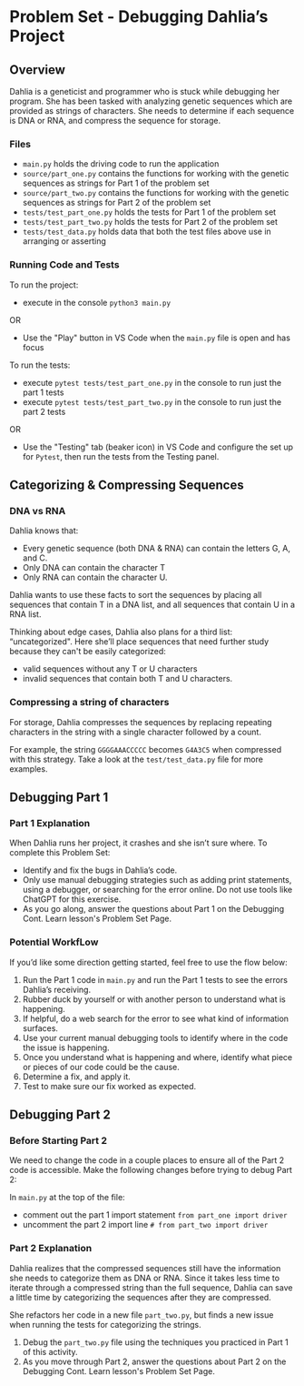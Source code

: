 # Problem Set - Debugging Dahlia’s Project

## Overview 

Dahlia is a geneticist and programmer who is stuck while debugging her program. She has been tasked with analyzing genetic sequences which are provided as strings of characters. She needs to determine if each sequence is DNA or RNA, and compress the sequence for storage. 

### Files

- `main.py` holds the driving code to run the application
- `source/part_one.py` contains the functions for working with the genetic sequences as strings for Part 1 of the problem set
- `source/part_two.py` contains the functions for working with the genetic sequences as strings for Part 2 of the problem set
- `tests/test_part_one.py` holds the tests for Part 1 of the problem set
- `tests/test_part_two.py` holds the tests for Part 2 of the problem set
- `tests/test_data.py` holds data that both the test files above use in arranging or asserting

### Running Code and Tests

To run the project: 
- execute in the console `python3 main.py` 

OR
- Use the "Play" button in VS Code when the `main.py` file is open and has focus

To run the tests: 
- execute `pytest tests/test_part_one.py` in the console to run just the part 1 tests
- execute `pytest tests/test_part_two.py` in the console to run just the part 2 tests

OR
- Use the "Testing" tab (beaker icon) in VS Code and configure the set up for `Pytest`, then run the tests from the Testing panel.

## Categorizing & Compressing Sequences

### DNA vs RNA

Dahlia knows that:
- Every genetic sequence (both DNA & RNA) can contain the letters G, A, and C. 
- Only DNA can contain the character T 
- Only RNA can contain the character U.

Dahlia wants to use these facts to sort the sequences by placing all sequences that contain T in a DNA list, and all sequences that contain U in a RNA list. 

Thinking about edge cases, Dahlia also plans for a third list: “uncategorized". Here she’ll place sequences that need further study because they can't be easily categorized: 
- valid sequences without any T or U characters
- invalid sequences that contain both T and U characters. 

### Compressing a string of characters

For storage, Dahlia compresses the sequences by replacing repeating characters in the string with a single character followed by a count. 

For example, the string `GGGGAAACCCCC` becomes `G4A3C5` when compressed with this strategy. Take a look at the `test/test_data.py` file for more examples.

## Debugging Part 1

### Part 1 Explanation

When Dahlia runs her project, it crashes and she isn’t sure where. To complete this Problem Set:
- Identify and fix the bugs in Dahlia’s code.
- Only use manual debugging strategies such as adding print statements, using a debugger, or searching for the error online. Do not use tools like ChatGPT for this exercise.
- As you go along, answer the questions about Part 1 on the Debugging Cont. Learn lesson's Problem Set Page.

### Potential WorkfLow

If you’d like some direction getting started, feel free to use the flow below:
1. Run the Part 1 code in `main.py` and run the Part 1 tests to see the errors Dahlia’s receiving.
2. Rubber duck by yourself or with another person to understand what is happening.
3. If helpful, do a web search for the error to see what kind of information surfaces. 
4. Use your current manual debugging tools to identify where in the code the issue is happening.
5. Once you understand what is happening and where, identify what piece or pieces of our code could be the cause.
6. Determine a fix, and apply it.
7. Test to make sure our fix worked as expected.

## Debugging Part 2

### Before Starting Part 2

We need to change the code in a couple places to ensure all of the Part 2 code is accessible.
Make the following changes before trying to debug Part 2:

In `main.py` at the top of the file:
   - comment out the part 1 import statement `from part_one import driver`
   - uncomment the part 2 import line `# from part_two import driver`

### Part 2 Explanation

Dahlia realizes that the compressed sequences still have the information she needs to categorize them as DNA or RNA. Since it takes less time to iterate through a compressed string than the full sequence, Dahlia can save a little time by categorizing the sequences after they are compressed. 

She refactors her code in a new file `part_two.py`, but finds a new issue when running the tests for categorizing the strings. 
1. Debug the `part_two.py` file using the techniques you practiced in Part 1 of this activity. 
2. As you move through Part 2, answer the questions about Part 2 on the Debugging Cont. Learn lesson's Problem Set Page. 